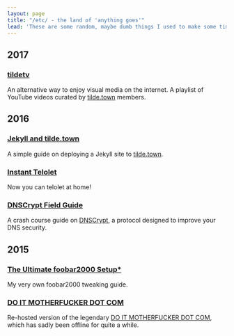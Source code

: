 ```yaml
---
layout: page
title: "/etc/ - the land of 'anything goes'"
lead: 'These are some random, maybe dumb things I used to make some time ago. I am solely not responsible for what might happen to your sanity after looking through them.'
---
```


## 2017

### [tildetv](https://tilde.town/~resir014/tildetv)

An alternative way to enjoy visual media on the internet. A playlist of YouTube videos curated by [tilde.town](https://tilde.town/) members.

## 2016

### [Jekyll and tilde.town](/etc/jekyll-and-tilde-town)

A simple guide on deploying a Jekyll site to [tilde.town](https://tilde.town/).

### [Instant Telolet](https://resir014.github.io/telolet/)

Now you can telolet at home!

### [DNSCrypt Field Guide](/etc/dnscrypt)

A crash course guide on <a href="https://dnscrypt.org/">DNSCrypt</a>, a protocol designed to improve your DNS security.

## 2015

### [The Ultimate foobar2000 Setup\*](/etc/fb2k)

My very own foobar2000 tweaking guide.

### [DO IT MOTHERFUCKER DOT COM](https://resir014.github.io/doitmotherfucker)

Re-hosted version of the legendary <a href="http://www.doitmotherfucker.com/">DO IT MOTHERFUCKER DOT COM</a>, which has sadly been offline for quite a while.
